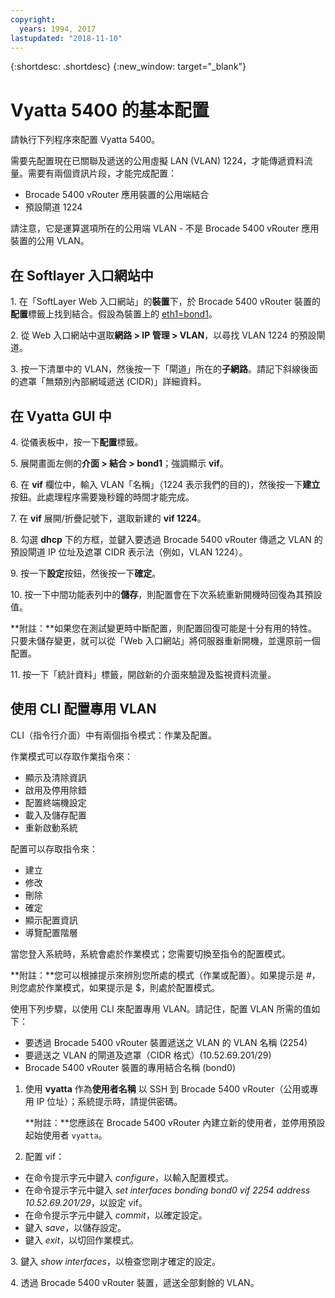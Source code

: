 ```yaml
---
copyright:
  years: 1994, 2017
lastupdated: "2018-11-10"
---
```


{:shortdesc: .shortdesc}
{:new_window: target="_blank"}

# Vyatta 5400 的基本配置

請執行下列程序來配置 Vyatta 5400。

需要先配置現在已關聯及遞送的公用虛擬 LAN (VLAN) 1224，才能傳遞資料流量。需要有兩個資訊片段，才能完成配置：

  * Brocade 5400 vRouter 應用裝置的公用端結合
  * 預設閘道 1224

請注意，它是運算選項所在的公用端 VLAN - 不是 Brocade 5400 vRouter 應用裝置的公用 VLAN。

## 在 Softlayer 入口網站中

1\. 在「SoftLayer Web 入口網站」的**裝置**下，於 Brocade 5400 vRouter 裝置的**配置**標籤上找到結合。假設為裝置上的 <span style="text-decoration: underline">eth1=bond1</span>。

2\. 從 Web 入口網站中選取**網路 > IP 管理 > VLAN**，以尋找 VLAN 1224 的預設閘道。

3\. 按一下清單中的 VLAN，然後按一下「閘道」所在的**子網路**。請記下斜線後面的遮罩「無類別內部網域遞送 (CIDR)」詳細資料。 

## 在 Vyatta GUI 中

4\. 從儀表板中，按一下**配置**標籤。

5\. 展開畫面左側的**介面 > 結合 > bond1**；強調顯示 **vif**。

6\. 在 **vif** 欄位中，輸入 VLAN「名稱」（1224 表示我們的目的)，然後按一下**建立**按鈕。此處理程序需要幾秒鐘的時間才能完成。

7\. 在 **vif** 展開/折疊記號下，選取新建的 **vif 1224**。

8\. 勾選 **dhcp** 下的方框，並鍵入要透過 Brocade 5400 vRouter 傳遞之 VLAN 的預設閘道 IP 位址及遮罩 CIDR 表示法（例如，VLAN 1224）。

9\. 按一下**設定**按鈕，然後按一下**確定**。

10\. 按一下中間功能表列中的**儲存**，則配置會在下次系統重新開機時回復為其預設值。

**附註：**如果您在測試變更時中斷配置，則配置回復可能是十分有用的特性。只要未儲存變更，就可以從「Web 入口網站」將伺服器重新開機，並還原前一個配置。

11\. 按一下「統計資料」標籤，開啟新的介面來驗證及監視資料流量。

## 使用 CLI 配置專用 VLAN

CLI（指令行介面）中有兩個指令模式：作業及配置。 

作業模式可以存取作業指令來：

  * 顯示及清除資訊
  * 啟用及停用除錯
  * 配置終端機設定
  * 載入及儲存配置
  * 重新啟動系統

配置可以存取指令來：

  * 建立
  * 修改
  * 刪除
  * 確定
  * 顯示配置資訊
  * 導覽配置階層

當您登入系統時，系統會處於作業模式；您需要切換至指令的配置模式。

**附註：**您可以根據提示來辨別您所處的模式（作業或配置）。如果提示是 #，則您處於作業模式，如果提示是 $，則處於配置模式。

使用下列步驟，以使用 CLI 來配置專用 VLAN。請記住，配置 VLAN 所需的值如下：

  * 要透過 Brocade 5400 vRouter 裝置遞送之 VLAN 的 VLAN 名稱 (2254)
  * 要遞送之 VLAN 的閘道及遮罩（CIDR 格式）(10.52.69.201/29)
  * Brocade 5400 vRouter 裝置的專用結合名稱 (bond0)

1. 使用 **vyatta** 作為**使用者名稱** 以 SSH 到 Brocade 5400 vRouter（公用或專用 IP 位址）；系統提示時，請提供密碼。

   **附註：**您應該在 Brocade 5400 vRouter 內建立新的使用者，並停用預設起始使用者 `vyatta`。

2. 配置 vif：

  * 在命令提示字元中鍵入 *configure*，以輸入配置模式。
  * 在命令提示字元中鍵入 *set interfaces bonding bond0 vif 2254 address 10.52.69.201/29*，以設定 vif。
  * 在命令提示字元中鍵入 *commit*，以確定設定。
  * 鍵入 *save*，以儲存設定。
  * 鍵入 *exit*，以切回作業模式。

3\. 鍵入 *show interfaces*，以檢查您剛才確定的設定。

4\. 透過 Brocade 5400 vRouter 裝置，遞送全部剩餘的 VLAN。
